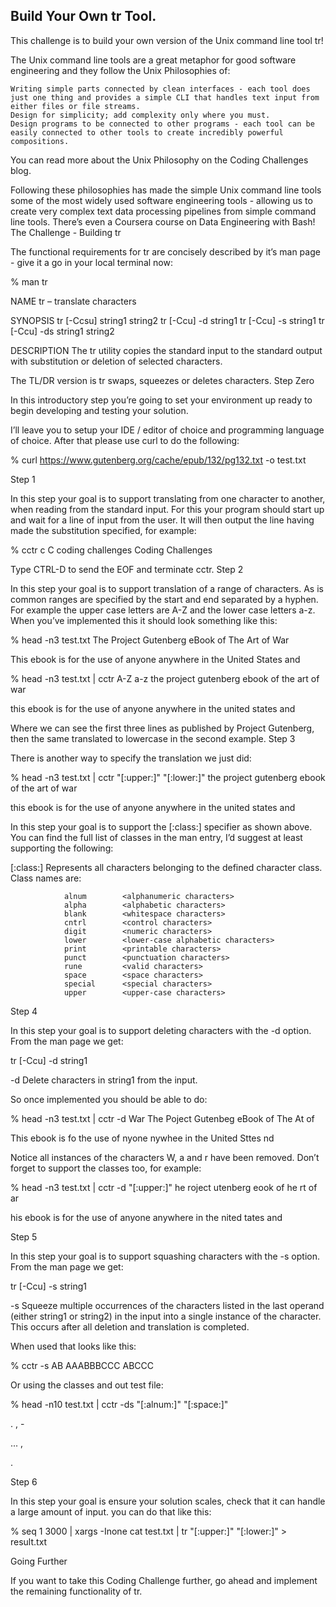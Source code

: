 ## Build Your Own tr Tool.

This challenge is to build your own version of the Unix command line tool tr!

The Unix command line tools are a great metaphor for good software engineering and they follow the Unix Philosophies of:

    Writing simple parts connected by clean interfaces - each tool does just one thing and provides a simple CLI that handles text input from either files or file streams.
    Design for simplicity; add complexity only where you must.
    Design programs to be connected to other programs - each tool can be easily connected to other tools to create incredibly powerful compositions.

You can read more about the Unix Philosophy on the Coding Challenges blog.

Following these philosophies has made the simple Unix command line tools some of the most widely used software engineering tools - allowing us to create very complex text data processing pipelines from simple command line tools. There’s even a Coursera course on Data Engineering with Bash!
The Challenge - Building tr

The functional requirements for tr are concisely described by it’s man page - give it a go in your local terminal now:

% man tr

NAME
     tr – translate characters

SYNOPSIS
     tr [-Ccsu] string1 string2
     tr [-Ccu] -d string1
     tr [-Ccu] -s string1
     tr [-Ccu] -ds string1 string2

DESCRIPTION
     The tr utility copies the standard input to the standard output with
     substitution or deletion of selected characters.

The TL/DR version is tr swaps, squeezes or deletes characters.
Step Zero

In this introductory step you’re going to set your environment up ready to begin developing and testing your solution.

I’ll leave you to setup your IDE / editor of choice and programming language of choice. After that please use curl to do the following:

% curl https://www.gutenberg.org/cache/epub/132/pg132.txt -o test.txt

Step 1

In this step your goal is to support translating from one character to another, when reading from the standard input. For this your program should start up and wait for a line of input from the user. It will then output the line having made the substitution specified, for example:

% cctr c C
coding challenges
Coding Challenges

Type CTRL-D to send the EOF and terminate cctr.
Step 2

In this step your goal is to support translation of a range of characters. As is common ranges are specified by the start and end separated by a hyphen. For example the upper case letters are A-Z and the lower case letters a-z. When you’ve implemented this it should look something like this:

% head -n3 test.txt
The Project Gutenberg eBook of The Art of War

This ebook is for the use of anyone anywhere in the United States and

% head -n3 test.txt | cctr A-Z a-z
the project gutenberg ebook of the art of war

this ebook is for the use of anyone anywhere in the united states and

Where we can see the first three lines as published by Project Gutenberg, then the same translated to lowercase in the second example.
Step 3

There is another way to specify the translation we just did:

% head -n3 test.txt | cctr "[:upper:]" "[:lower:]"
the project gutenberg ebook of the art of war

this ebook is for the use of anyone anywhere in the united states and

In this step your goal is to support the [:class:] specifier as shown above. You can find the full list of classes in the man entry, I’d suggest at least supporting the following:

[:class:]  Represents all characters belonging to the defined character
                class.  Class names are:

                alnum        <alphanumeric characters>
                alpha        <alphabetic characters>
                blank        <whitespace characters>
                cntrl        <control characters>
                digit        <numeric characters>
                lower        <lower-case alphabetic characters>
                print        <printable characters>
                punct        <punctuation characters>
                rune         <valid characters>
                space        <space characters>
                special      <special characters>
                upper        <upper-case characters>

Step 4

In this step your goal is to support deleting characters with the -d option. From the man page we get:

tr [-Ccu] -d string1

-d      Delete characters in string1 from the input.

So once implemented you should be able to do:

% head -n3 test.txt | cctr -d War
The Poject Gutenbeg eBook of The At of

This ebook is fo the use of nyone nywhee in the United Sttes nd

Notice all instances of the characters W, a and r have been removed. Don’t forget to support the classes too, for example:

% head -n3 test.txt | cctr -d "[:upper:]"
he roject utenberg eook of he rt of ar

his ebook is for the use of anyone anywhere in the nited tates and

Step 5

In this step your goal is to support squashing characters with the -s option. From the man page we get:

tr [-Ccu] -s string1

-s      Squeeze multiple occurrences of the characters listed in the last
        operand (either string1 or string2) in the input into a single
        instance of the character.  This occurs after all deletion and
        translation is completed.

When used that looks like this:

% cctr -s AB
AAABBBCCC
ABCCC

Or using the classes and out test file:

% head -n10 test.txt | cctr -ds "[:alnum:]" "[:space:]"




. , -

 ... ,

 .

Step 6

In this step your goal is ensure your solution scales, check that it can handle a large amount of input. you can do that like this:

% seq 1 3000 | xargs -Inone cat test.txt | tr "[:upper:]" "[:lower:]" > result.txt

Going Further

If you want to take this Coding Challenge further, go ahead and implement the remaining functionality of tr.
